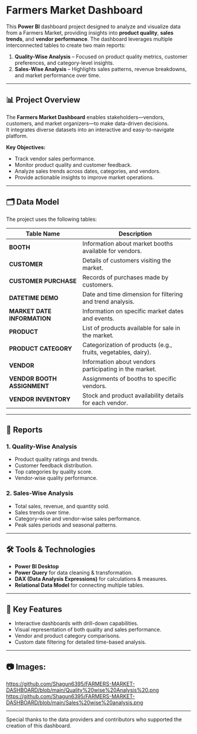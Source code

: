 # Farmers Market Dashboard
This **Power BI** dashboard project designed to analyze and visualize data from a Farmers Market, providing insights into **product quality**, **sales trends**, and **vendor performance**. The dashboard leverages multiple interconnected tables to create two main reports:

1. **Quality-Wise Analysis** – Focused on product quality metrics, customer preferences, and category-level insights.
2. **Sales-Wise Analysis** – Highlights sales patterns, revenue breakdowns, and market performance over time.

---

## 📊 Project Overview

The **Farmers Market Dashboard** enables stakeholders—vendors, customers, and market organizers—to make data-driven decisions.  
It integrates diverse datasets into an interactive and easy-to-navigate platform.

**Key Objectives:**
- Track vendor sales performance.
- Monitor product quality and customer feedback.
- Analyze sales trends across dates, categories, and vendors.
- Provide actionable insights to improve market operations.

---

## 🗂 Data Model

The project uses the following tables:

| Table Name | Description |
|------------|-------------|
| **BOOTH** | Information about market booths available for vendors. |
| **CUSTOMER** | Details of customers visiting the market. |
| **CUSTOMER PURCHASE** | Records of purchases made by customers. |
| **DATETIME DEMO** | Date and time dimension for filtering and trend analysis. |
| **MARKET DATE INFORMATION** | Information on specific market dates and events. |
| **PRODUCT** | List of products available for sale in the market. |
| **PRODUCT CATEGORY** | Categorization of products (e.g., fruits, vegetables, dairy). |
| **VENDOR** | Information about vendors participating in the market. |
| **VENDOR BOOTH ASSIGNMENT** | Assignments of booths to specific vendors. |
| **VENDOR INVENTORY** | Stock and product availability details for each vendor. |

---

## 📑 Reports

### **1. Quality-Wise Analysis**
- Product quality ratings and trends.
- Customer feedback distribution.
- Top categories by quality score.
- Vendor-wise quality performance.

### **2. Sales-Wise Analysis**
- Total sales, revenue, and quantity sold.
- Sales trends over time.
- Category-wise and vendor-wise sales performance.
- Peak sales periods and seasonal patterns.

---

## 🛠 Tools & Technologies
- **Power BI Desktop**
- **Power Query** for data cleaning & transformation.
- **DAX (Data Analysis Expressions)** for calculations & measures.
- **Relational Data Model** for connecting multiple tables.

---

## 📌 Key Features
- Interactive dashboards with drill-down capabilities.
- Visual representation of both quality and sales performance.
- Vendor and product category comparisons.
- Custom date filtering for detailed time-based analysis.

---

## 📷 Images:
https://github.com/Shagun6395/FARMERS-MARKET-DASHBOARD/blob/main/Quality%20wise%20Analysis%20.png
https://github.com/Shagun6395/FARMERS-MARKET-DASHBOARD/blob/main/Sales%20wise%20analysis.png

---
Special thanks to the data providers and contributors who supported the creation of this dashboard.
